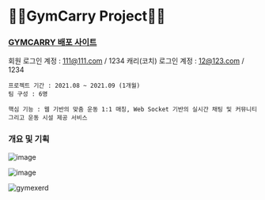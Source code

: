 # 🏋🏻GymCarry Project🏋🏻

### [GYMCARRY 배포 사이트](http://ec2-54-180-94-234.ap-northeast-2.compute.amazonaws.com:8080/gym/index)

회원 로그인 계정 : 111@111.com / 1234
캐리(코치) 로그인 계정 : 12@123.com / 1234

```
프로젝트 기간 : 2021.08 ~ 2021.09 (1개월)
팀 구성 : 6명

핵심 기능 : 웹 기반의 맞춤 운동 1:1 매칭, Web Socket 기반의 실시간 채팅 및 커뮤니티 그리고 운동 시설 제공 서비스 
```

### 개요 및 기획

![image](https://user-images.githubusercontent.com/83346234/143384195-7f3b998e-b7ae-49d3-856e-35abe8f613d8.png)

![image](https://user-images.githubusercontent.com/83346234/143384279-e3c575d1-d37e-48fb-b8f6-90c932715e50.png)

![gymexerd](https://user-images.githubusercontent.com/83346234/143384401-9bc642b7-587d-4bce-bf3c-e1b066972a32.png)
